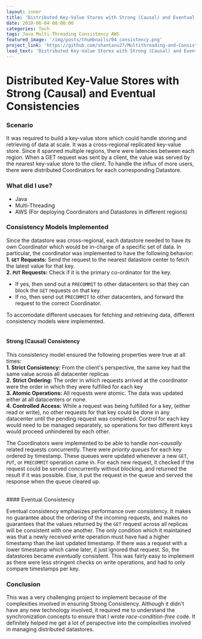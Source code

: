 ```yaml
---
layout: inner
title: 'Distributed Key-Value Stores with Strong (Causal) and Eventual Consistencies'
date: 2018-06-04 08:00:00
categories: Tech
tags: Java Multi-Threading Consistency AWS
featured_image: '/img/posts/thumbnails/04_consistency.png'
project_link: 'https://github.com/shantanu27/Multithreading-and-Consistency'
lead_text: 'Distributed Key-Value Stores with Strong (Causal) and Eventual Consistencies'
---
```


# Distributed Key-Value Stores with Strong (Causal) and Eventual Consistencies

### Scenario

It was required to build a key-value store which could handle storing and retrieving of data at scale. It was a cross-regional replicated key-value store. Since it spanned multiple regions, there were latencies between each region. When a GET request was sent by a client, the value was served by the nearest key-value store to the client. To handle the influx of more users, there were distributed Coordinators for each corresponding Datastore.

### What did I use?

- Java
- Multi-Threading
- AWS (For deploying Coordinators and Datastores in different regions)

### Consistency Models Implemented

Since the datastore was cross-regional, each datastore needed to have its own Coordinator which would be in-charge of a specific set of data. In particular, the coordinator was implemented to have the following behavior:
<br>
**1. ``GET`` Requests:** Send the request to the nearest datastore center to fetch the latest value for that key. 
<br>
**2. ``PUT`` Requests:** Check if it is the primary co-ordinator for the key. 
- If yes, then send out a ``PRECOMMIT`` to other datacenters so that they can block the ``GET`` requests on that key. 
- If no, then send out ``PRECOMMIT`` to other datacenters, and forward the request to the correct Coordinator. 

To accomodate different usecases for fetching and retrieving data, different consistency models were implemented.
<br><br>
#### Strong (Causal) Consistency

This consistency model ensured the following properties were true at all times:
<br>
**1. Strict Consistency:** From the client's perspective, the same key had the same value across all datacenter replicas
<br>
**2. Strict Ordering:** The order in which requests arrived at the coordinator were the order in which they were fulfilled for each key
<br>
**3. Atomic Operations:** All requests were atomic. The data was updated either at all datacenters or none.
<br>
**4. Controlled Access:** While a request was being fulfilled for a key, (either read or write), no other requests for that key could be done in any datacenter until the pending request was completed. Control for each key would need to be managed separately, so operations for two different keys would proceed unhindered by each other.

The Coordinators were implemented to be able to handle *non-causally* related requests concurrently. There were *priority queues* for each key ordered by timestamp. These queues were updated whenever a new ``GET``, ``PUT``, or ``PRECOMMIT`` operation came in. For each new request, it checked if the request could be served concurrently without blocking, and returned the result if it was possible. Else, it put the request in the queue and served the response when the queue cleared up.

<br>
#### Eventual Consistency 

Eventual consistency emphasizes performance over consistency. It makes no guarantee about the ordering of the incoming requests, and makes no guarantees that the values returned by the ``GET`` request across all replicas will be consistent with one another. The only condition which it maintained was that a newly received write operation must have had a higher timestamp than the last updated timestamp. If there was a request with a lower timestamp which came later, it just ignored that request. So, the datastores became *eventually* consistent. This was fairly easy to implement as there were less stringent checks on write operations, and had to only compare timestamps per key. 

### Conclusion

This was a very challenging project to implement because of the complexities involved in ensuring Strong Consistency. Although it didn't have any new technology involved, it required me to understand the synchronization concepts to ensure that I wrote *race-condition-free* code. It definitely helped me get a lot of perspective into the complexities involved in managing distributed datastores. 
